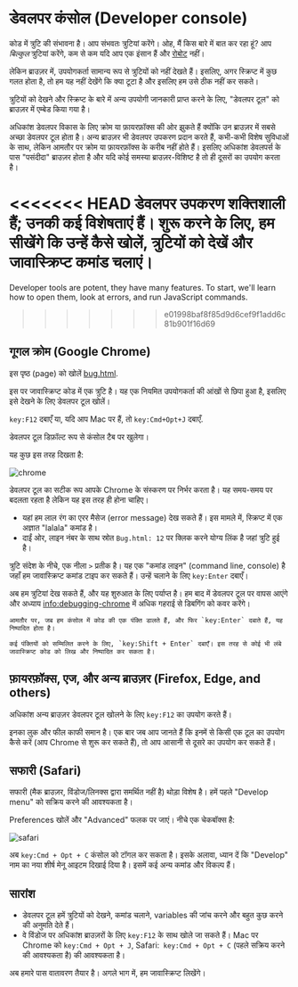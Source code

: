 # डेवलपर कंसोल (Developer console)

कोड में त्रुटि की संभावना है। आप संभवतः त्रुटियां करेंगे। ओह, मैं किस बारे में बात कर रहा हूं? आप *बिल्कुल* त्रुटियां करेंगे, कम से कम यदि आप एक इंसान हैं और [रोबोट](https://en.wikipedia.org/wiki/Bender_(Futurama)) नहीं।

लेकिन ब्राउज़र में, उपयोगकर्ता सामान्य रूप से त्रुटियों को नहीं देखते हैं। इसलिए, अगर स्क्रिप्ट में कुछ गलत होता है, तो हम यह नहीं देखेंगे कि क्या टूटा है और इसलिए हम उसे ठीक नहीं कर सकते।

त्रुटियों को देखने और स्क्रिप्ट के बारे में अन्य उपयोगी जानकारी प्राप्त करने के लिए, "डेवलपर टूल" को ब्राउज़र में एम्बेड किया गया है।

अधिकांश डेवलपर विकास के लिए क्रोम या फ़ायरफ़ॉक्स की ओर झुकते हैं क्योंकि उन ब्राउज़र में सबसे अच्छा डेवलपर टूल होता है। अन्य ब्राउज़र भी डेवलपर उपकरण प्रदान करते हैं, कभी-कभी विशेष सुविधाओं के साथ, लेकिन आमतौर पर क्रोम या फ़ायरफ़ॉक्स के करीब नहीं होते हैं। इसलिए अधिकांश डेवलपर्स के पास "पसंदीदा" ब्राउज़र होता है और यदि कोई समस्या ब्राउज़र-विशिष्ट है तो ही दूसरों का उपयोग करता है।

<<<<<<< HEAD
डेवलपर उपकरण शक्तिशाली हैं; उनकी कई विशेषताएं हैं। शुरू करने के लिए, हम सीखेंगे कि उन्हें कैसे खोलें, त्रुटियों को देखें और जावास्क्रिप्ट कमांड चलाएं।
=======
Developer tools are potent, they have many features. To start, we'll learn how to open them, look at errors, and run JavaScript commands.
>>>>>>> e01998baf8f85d9d6cef9f1add6c81b901f16d69

## गूगल क्रोम (Google Chrome)

इस पृष्ठ (page) को खोलें [bug.html](bug.html).

इस पर जावास्क्रिप्ट कोड में एक त्रुटि है। यह एक नियमित उपयोगकर्ता की आंखों से छिपा हुआ है, इसलिए इसे देखने के लिए डेवलपर टूल खोलें।

`key:F12` दबाएँ या, यदि आप Mac पर हैं, तो `key:Cmd+Opt+J` दबाएँ.

डेवलपर टूल डिफ़ॉल्ट रूप से कंसोल टैब पर खुलेगा।

यह कुछ इस तरह दिखता है:

![chrome](chrome.png)

डेवलपर टूल का सटीक रूप आपके Chrome के संस्करण पर निर्भर करता है। यह समय-समय पर बदलता रहता है लेकिन यह इस तरह ही होना चाहिए।

- यहां हम लाल रंग का एरर मैसेज (error message) देख सकते हैं। इस मामले में, स्क्रिप्ट में एक अज्ञात "lalala" कमांड है।
- दाईं ओर, लाइन नंबर के साथ स्रोत `Bug.html: 12` पर क्लिक करने योग्य लिंक है जहां त्रुटि हुई है।

त्रुटि संदेश के नीचे, एक नीला `>` प्रतीक है। यह एक "कमांड लाइन" (command line, console) है जहाँ हम जावास्क्रिप्ट कमांड टाइप कर सकते हैं। उन्हें चलाने के लिए `key:Enter` दबाएँ।

अब हम त्रुटियां देख सकते हैं, और यह शुरुआत के लिए पर्याप्त है। हम बाद में डेवलपर टूल पर वापस आएंगे और अध्याय <info:debugging-chrome> में अधिक गहराई से डिबगिंग को कवर करेंगे।

```smart header="Multi-line input"
आमतौर पर, जब हम कंसोल में कोड की एक पंक्ति डालते हैं, और फिर `key:Enter` दबाते हैं, यह निष्पादित होता है।

कई पंक्तियों को सम्मिलित करने के लिए, `key:Shift + Enter` दबाएँ। इस तरह से कोई भी लंबे जावास्क्रिप्ट कोड को लिख और निष्पादित कर सकता है।
```

## फ़ायरफ़ॉक्स, एज, और अन्य ब्राउज़र (Firefox, Edge, and others)

अधिकांश अन्य ब्राउज़र डेवलपर टूल खोलने के लिए `key:F12` का उपयोग करते हैं।

इनका लुक और फील काफी समान है। एक बार जब आप जानते हैं कि इनमें से किसी एक टूल का उपयोग कैसे करें (आप Chrome से शुरू कर सकते हैं), तो आप आसानी से दूसरे का उपयोग कर सकते हैं।

## सफारी (Safari)

सफारी (मैक ब्राउज़र, विंडोज/लिनक्स द्वारा समर्थित नहीं है) थोड़ा विशेष है। हमें पहले "Develop menu" को सक्रिय करने की आवश्यकता है।

Preferences खोलें और "Advanced" फलक पर जाएं। नीचे एक चेकबॉक्स है:

![safari](safari.png)

अब `key:Cmd + Opt + C` कंसोल को टॉगल कर सकता है। इसके अलावा, ध्यान दें कि "Develop" नाम का नया शीर्ष मेनू आइटम दिखाई दिया है। इसमें कई अन्य कमांड और विकल्प हैं।

## सारांश

- डेवलपर टूल हमें त्रुटियों को देखने, कमांड चलाने, variables की जांच करने और बहुत कुछ करने की अनुमति देते हैं।
- वे विंडोज पर अधिकांश ब्राउज़रों के लिए `key:F12` के साथ खोले जा सकते हैं। Mac पर Chrome को `key:Cmd + Opt + J`, Safari:` key:Cmd + Opt + C` (पहले सक्रिय करने की आवश्यकता है) की आवश्यकता है।

अब हमारे पास वातावरण तैयार है। अगले भाग में, हम जावास्क्रिप्ट लिखेंगे।
